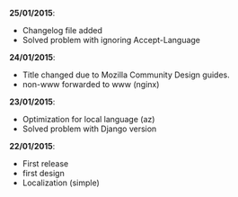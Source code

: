 **25/01/2015**:

* Changelog file added
* Solved problem with ignoring Accept-Language

**24/01/2015**:

* Title changed due to Mozilla Community Design guides.
* non-www forwarded to www (nginx)


**23/01/2015**:

* Optimization for local language (az)
* Solved problem with Django version

**22/01/2015**:

* First release
* first design
* Localization (simple)